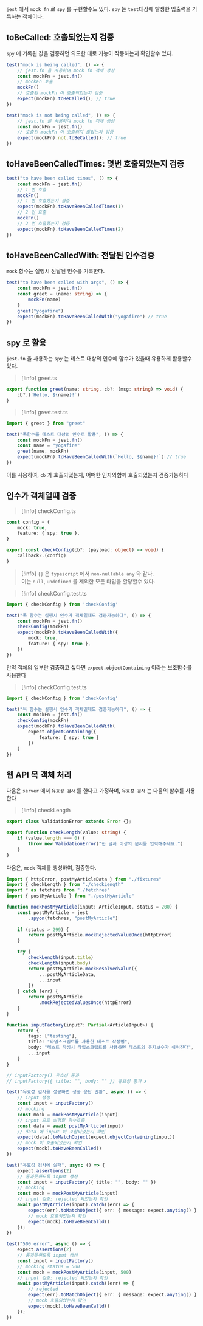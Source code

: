 
`jest` 에서 `mock fn` 로 `spy` 를 구현할수도 있다.
`spy` 는 `test`대상에 발생한 입출력을 기록하는 객체이다.

## toBeCalled: 호출되었는지 검증

`spy` 에 기록된 값을 검증하면 의도한 대로 기능이 작동하는지 확인할수 있다.

```ts
test("mock is being called", () => {
	// jest.fn 을 사용하여 mock fn 객체 생성
	const mockFn = jest.fn()
	// mockFn 호출
	mockFn()
	// 호출된 mockFn 이 호출되었는지 검증
	expect(mockFn).toBeCalled(); // true
})

test("mock is not being called", () => {
	// jest.fn 을 사용하여 mock fn 객체 생성
	const mockFn = jest.fn()
	// 호출된 mockFn 이 호출되지 않았는지 검증
	expect(mockFn).not.toBeCalled(); // true
})
```

## toHaveBeenCalledTimes: 몇번 호출되었는지 검증

```ts
test("to have been called times", () => {
	const mockFn = jest.fn()
	// 1 번 호출
	mockFn()
	// 1 번 호출했는지 검증
	expect(mockFn).toHaveBeenCalledTimes(1)
	// 2 번 호출
	mockFn()
	// 2 번 호출했는지 검증
	expect(mockFn).toHaveBeenCalledTimes(2)
})
```

## toHaveBeenCalledWith: 전달된 인수검증

`mock` 함수는 실행시 전달된 인수를 기록한다.

```ts
test("to have been called with args", () => {
	const mockFn = jest.fn()
	const greet = (name: string) => {
		mockFn(name)
	}
	greet("yogafire")
	expect(mockFn).toHaveBeenCalledWith("yogafire") // true
})
```

## spy 로 활용

`jest.fn`  을 사용하는 `spy` 는 테스트 대상의 인수에 함수가 있을때 유용하게 활용할수 있다.

>[!info] greet.ts
```ts
export function greet(name: string, cb?: (msg: string) => void) {
	cb?.(`Hello, ${name}!`)
}
```

>[!info] greet.test.ts
```ts
import { greet } from "greet"

test("목함수를 테스트 대상의 인수로 활용", () => {
	const mockFn = jest.fn()
	const name = "yogafire"
	greet(name, mockFn)
	expect(mockFn).toHaveBeenCalledWith(`Hello, ${name}!`) // true
})
```

이를 사용하여, `cb` 가 호출되었는지, 어떠한 인자와함께 호출되었는지 검증가능하다

## 인수가 객체일때 검증

>[!info] checkConfig.ts
```ts
const config = {
	mock: true,
	feature: { spy: true },
}

export const checkConfig(cb?: (payload: object) => void) {
	callback?.(config)
}
```

>[!info] `{}` 은 `typescript` 에서 `non-nullable any` 와 같다.<br>이는 `null`, `undefined` 를 제외한 모든 타입을 할당할수 있다. 

>[!info] checkConfig.test.ts
```ts
import { checkConfig } from 'checkConfig'

test("목 함수는 실행시 인수가 객체일대도 검증가능하다", () => {
	const mockFn = jest.fn()
	checkConfig(mockFn)
	expect(mockFn).toHaveBeenCalledWith({
		mock: true,
		feature: { spy: true },
	})
})
```

만약 객체의 일부만 검증하고 싶다면 `expect.objectContaining` 이라는 보조함수를 사용한다

>[!info] checkConfig.test.ts
```ts
import { checkConfig } from 'checkConfig'

test("목 함수는 실행시 인수가 객체일대도 검증가능하다", () => {
	const mockFn = jest.fn()
	checkConfig(mockFn)
	expect(mockFn).toHaveBeenCalledWith(
		expect.objectContaining({
			feature: { spy: true }
		})
	)
})
```

## 웹 API 목 객체 처리

다음은 `server` 에서 `유효성 검사` 를 한다고 가정하며, `유효성 검사` 는 다음의 함수를 사용한다

>[!info] checkLength
```ts
export class ValidationError extends Error {};

export function checkLength(value: string) {
	if (value.length === 0) {
		throw new ValidationError("한 글자 이상의 문자를 입력해주세요.")
	}
}
```

다음은, `mock` 객체를 생성하여, 검증한다.

```ts
import { httpError, postMyArticleData } from "./fixtures"
import { checkLength } from "./checkLength"
import * as fetchers from "./fetchres"
import { postMyArticle } from "./postMyArticle"

function mockPostMyArticle(input: ArticleInput, status = 200) {
	const postMyArticle = jest
		.spyon(fetchres, "postMyArticle")
	
	if (status > 299) {
		return postMyArticle.mockRejectedValueOnce(httpError)
	}

	try {
		checkLength(input.title)
		checkLength(input.body)
		return postMyArticle.mockResolvedValue({ 
			...postMyArticleData, 
			...input 
		})
	} catch (err) {
		return postMyArticle
			.mockRejectedValuesOnce(httpError)
	}
}

function inputFactory(input?: Partial<ArticleInput>) {
	return {
		tags: ["testing"],
		title: "타입스크립트를 사용한 테스트 작성법",
		body: "테스트 작성시 타입스크립트를 사용하면 테스트의 유지보수가 쉬워진다",
		...input
	}
}

// inputFactory() 유효성 통과
// inputFactory({ title: "", body: "" }) 유효성 통과 x

test("유효성 검사를 성공하면 성공 응답 반환", async () => {
	// input 생성
	const input = inputFactory()
	// mocking 
	const mock = mockPostMyArticle(input)
	// input 으로 실행할 함수호출
	const data = await postMyArticle(input)
	// data 에 input 이 포함되었는지 확인
	expect(data).toMatchObject(expect.objectContaining(input))
	// mock 이 호출되었는지 확인
	expect(mock).toHaveBeenCalled()
})

test("유효성 검사에 실패", async () => {
	expect.assertions(2)
	// 통과못하도록 input 생성
	const input = inputFactory({ title: "", body: "" })
	// mocking
	const mock = mockPostMyArticle(input)
	// input 검증: rejected 되었는지 확인
	await postMyArticle(input).catch((err) => {
		expect(err).toMatchObject({ err: { message: expect.anyting() } })
		// mock 호출되었는지 확인
		expect(mock).toHaveBeenCalld()
	});
})

test("500 error", async () => {
	expect.assertions(2)
	// 통과못하도록 input 생성
	const input = inputFactory()
	// mocking status = 500
	const mock = mockPostMyArticle(input, 500)
	// input 검증: rejected 되었는지 확인
	await postMyArticle(input).catch((err) => {
		// rejected
		expect(err).toMatchObject({ err: { message: expect.anyting() } })
		// mock 호출되었는지 확인
		expect(mock).toHaveBeenCalld()
	});
})
```




